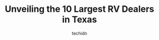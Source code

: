 ---
layout: ampstory
image: https://i0.wp.com/paketmu.com/wp-content/uploads/2023/06/blue-compass-rv-fort-worth-exploreusa-supercenter-0-in-texas-1686364407.jpeg?resize=640,853
author: techidn
featured: false
description: Explore the diverse RV Dealer scene in Texas, home to an incredible selection of 10 establishments catering to every taste. Whether youre in search of iconic favorites or undiscovered treas
title: Unveiling the 10 Largest RV Dealers in Texas
cover:
   title: Unveiling the 10 Largest RV Dealers in Texas
   subtitle: RICKPATE
   background: https://paketmu.com/wp-content/uploads/2023/06/blue-compass-rv-fort-worth-exploreusa-supercenter-0-in-texas-1686364407.jpeg

pages: 
 - layout: thirds
   top: <h1>#1 Motor Home Specialist</h1>
   bottom: "<p>Jason Pepper-RamirezTech-Great walk-through.  Very positive friendly welcoming attitude.  No question was silly.  I got a chance to take pictures videos and take notes du</p>"
   background: https://paketmu.com/wp-content/uploads/2023/06/blue-compass-rv-fort-worth-exploreusa-supercenter-1-in-texas-1686364407.jpeg
   backgroundblur: true
 - layout: thirds
   top: <h1>#2 McClains RV Superstores</h1>
   bottom: "<p>Sam is an outstanding sales person in every way. Sam is very friendly, and  professional as well as knowledgeable about theGrand Solitute RV that we purchased.Sam answere</p>"
   background: https://paketmu.com/wp-content/uploads/2023/06/blue-compass-rv-fort-worth-exploreusa-supercenter-2-in-texas-1686364408.jpeg
   cta:
      link: https://paketmu.com/unveiling-the-10-largest-rv-dealers-in-texas/
      text: Unveiling the 10 Largest RV Dealers in Texas
 - layout: thirds
   top: <h1>#3 Ron Hoover RV & Marine of Georgetown</h1>
   bottom: "<p>We had a great experience, ask for Missy if youre seriously thinking of buying. Our experience was painless, RH treat us with white gloves. The day we had to pick up o</p>"
   background: https://paketmu.com/wp-content/uploads/2023/06/blue-compass-rv-fort-worth-exploreusa-supercenter-3-in-texas-1686364409.jpeg
   cta:
      link: https://paketmu.com/unveiling-the-10-largest-rv-dealers-in-texas/
      text: Unveiling the 10 Largest RV Dealers in Texas
 - layout: thirds
   top: <h1>#4 Blue Compass RV Seguin (ExploreUSA Supercenter)</h1>
   bottom: "<p>3637 W E U.S. Hwy 90, Seguin, TX 78155, United States</p>"
   background: https://images.unsplash.com/photo-1549241520-425e3dfc01cb?ixlib=rb-4.0.3&ixid=MnwxMjA3fDB8MHxwaG90by1wYWdlfHx8fGVufDB8fHx8&auto=format&fit=crop&w=640&h=853&q=80
   cta:
      link: https://paketmu.com/unveiling-the-10-largest-rv-dealers-in-texas/
      text: Unveiling the 10 Largest RV Dealers in Texas
 - layout: thirds
   top: <h1>#5 Blue Compass RV Houston (ExploreUSA Supercenter)</h1>
   bottom: "<p>23538 Hwy 6, Alvin, TX 77511, United States</p>"
   background: https://images.unsplash.com/photo-1595364397663-fca4f075d796?ixlib=rb-4.0.3&ixid=MnwxMjA3fDB8MHxwaG90by1wYWdlfHx8fGVufDB8fHx8&auto=format&fit=crop&w=640&h=853&q=80
   cta:
      link: https://paketmu.com/unveiling-the-10-largest-rv-dealers-in-texas/
      text: Unveiling the 10 Largest RV Dealers in Texas
 - layout: thirds
   top: <h1>#6 Blue Compass RV San Antonio (ExploreUSA Supercenter)</h1>
   bottom: "<p>8615 W US Hwy 90, San Antonio, TX 78227, United States</p>"
   background: https://images.unsplash.com/photo-1591393223703-56fe1347ac62?ixlib=rb-4.0.3&ixid=MnwxMjA3fDB8MHxwaG90by1wYWdlfHx8fGVufDB8fHx8&auto=format&fit=crop&w=640&h=853&q=80
   cta:
      link: https://paketmu.com/unveiling-the-10-largest-rv-dealers-in-texas/
      text: Unveiling the 10 Largest RV Dealers in Texas
 - layout: thirds
   top: <h1>#7 Fun Town RV San Angelo</h1>
   bottom: "<p>3950 US-67, San Angelo, TX 76905, United States</p>"
   background: https://images.unsplash.com/photo-1533998839656-76f5e4b2bccb?ixlib=rb-4.0.3&ixid=MnwxMjA3fDB8MHxwaG90by1wYWdlfHx8fGVufDB8fHx8&auto=format&fit=crop&w=640&h=853&q=80
   cta:
      link: https://paketmu.com/unveiling-the-10-largest-rv-dealers-in-texas/
      text: Unveiling the 10 Largest RV Dealers in Texas
 - layout: thirds
   middle: Continue reading...
   background: https://images.unsplash.com/photo-1602536052359-ef94c21c5948?ixlib=rb-4.0.3&ixid=MnwxMjA3fDB8MHxwaG90by1wYWdlfHx8fGVufDB8fHx8&auto=format&fit=crop&w=640&h=853&q=80
   cta:
      link: https://paketmu.com/unveiling-the-10-largest-rv-dealers-in-texas/
      text: Unveiling the 10 Largest RV Dealers in Texas
      
---